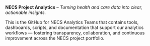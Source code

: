 **NECS Project Analytics** – *Turning health and care data into clear, actionable insights.*

This is the GitHub for NECS Analytics Teams that contains tools, dashboards, scripts, and documentation that support our analytics workflows — fostering transparency, collaboration, and continuous improvement across the NECS project portfolio.